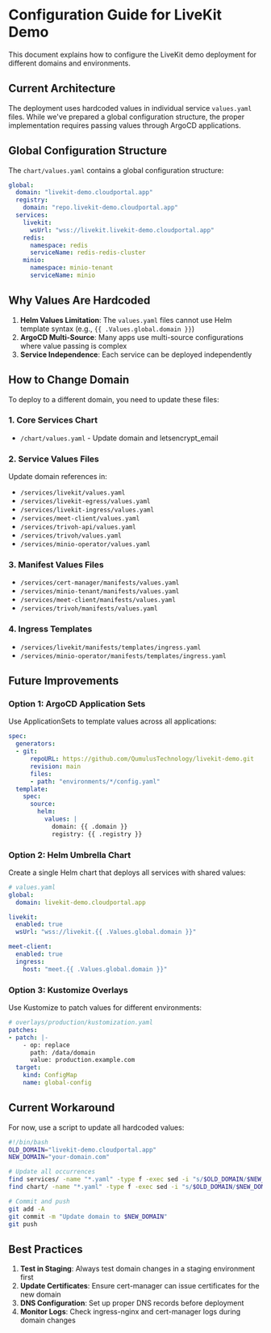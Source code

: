 # Configuration Guide for LiveKit Demo

This document explains how to configure the LiveKit demo deployment for different domains and environments.

## Current Architecture

The deployment uses hardcoded values in individual service `values.yaml` files. While we've prepared a global configuration structure, the proper implementation requires passing values through ArgoCD applications.

## Global Configuration Structure

The `chart/values.yaml` contains a global configuration structure:

```yaml
global:
  domain: "livekit-demo.cloudportal.app"
  registry:
    domain: "repo.livekit-demo.cloudportal.app"
  services:
    livekit:
      wsUrl: "wss://livekit.livekit-demo.cloudportal.app"
    redis:
      namespace: redis
      serviceName: redis-redis-cluster
    minio:
      namespace: minio-tenant
      serviceName: minio
```

## Why Values Are Hardcoded

1. **Helm Values Limitation**: The `values.yaml` files cannot use Helm template syntax (e.g., `{{ .Values.global.domain }}`)
2. **ArgoCD Multi-Source**: Many apps use multi-source configurations where value passing is complex
3. **Service Independence**: Each service can be deployed independently

## How to Change Domain

To deploy to a different domain, you need to update these files:

### 1. Core Services Chart
- `/chart/values.yaml` - Update domain and letsencrypt_email

### 2. Service Values Files
Update domain references in:
- `/services/livekit/values.yaml`
- `/services/livekit-egress/values.yaml`
- `/services/livekit-ingress/values.yaml`
- `/services/meet-client/values.yaml`
- `/services/trivoh-api/values.yaml`
- `/services/trivoh/values.yaml`
- `/services/minio-operator/values.yaml`

### 3. Manifest Values Files
- `/services/cert-manager/manifests/values.yaml`
- `/services/minio-tenant/manifests/values.yaml`
- `/services/meet-client/manifests/values.yaml`
- `/services/trivoh/manifests/values.yaml`

### 4. Ingress Templates
- `/services/livekit/manifests/templates/ingress.yaml`
- `/services/minio-operator/manifests/templates/ingress.yaml`

## Future Improvements

### Option 1: ArgoCD Application Sets
Use ApplicationSets to template values across all applications:

```yaml
spec:
  generators:
  - git:
      repoURL: https://github.com/QumulusTechnology/livekit-demo.git
      revision: main
      files:
      - path: "environments/*/config.yaml"
  template:
    spec:
      source:
        helm:
          values: |
            domain: {{ .domain }}
            registry: {{ .registry }}
```

### Option 2: Helm Umbrella Chart
Create a single Helm chart that deploys all services with shared values:

```yaml
# values.yaml
global:
  domain: livekit-demo.cloudportal.app

livekit:
  enabled: true
  wsUrl: "wss://livekit.{{ .Values.global.domain }}"

meet-client:
  enabled: true
  ingress:
    host: "meet.{{ .Values.global.domain }}"
```

### Option 3: Kustomize Overlays
Use Kustomize to patch values for different environments:

```yaml
# overlays/production/kustomization.yaml
patches:
- patch: |-
    - op: replace
      path: /data/domain
      value: production.example.com
  target:
    kind: ConfigMap
    name: global-config
```

## Current Workaround

For now, use a script to update all hardcoded values:

```bash
#!/bin/bash
OLD_DOMAIN="livekit-demo.cloudportal.app"
NEW_DOMAIN="your-domain.com"

# Update all occurrences
find services/ -name "*.yaml" -type f -exec sed -i "s/$OLD_DOMAIN/$NEW_DOMAIN/g" {} +
find chart/ -name "*.yaml" -type f -exec sed -i "s/$OLD_DOMAIN/$NEW_DOMAIN/g" {} +

# Commit and push
git add -A
git commit -m "Update domain to $NEW_DOMAIN"
git push
```

## Best Practices

1. **Test in Staging**: Always test domain changes in a staging environment first
2. **Update Certificates**: Ensure cert-manager can issue certificates for the new domain
3. **DNS Configuration**: Set up proper DNS records before deployment
4. **Monitor Logs**: Check ingress-nginx and cert-manager logs during domain changes